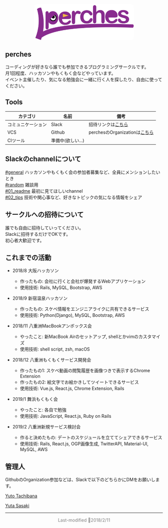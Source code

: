 <div style="text-align: center;"><img src="images/logo_lg.png" style="width: 320px;border-radius: 10px;"></div>

## perches

コーディングが好きなら誰でも参加できるプログラミングサークルです。  
月1回程度、ハッカソンやもくもく会などやっています。  
イベント主催したり、気になる勉強会に一緒に行く人を探したり、自由に使ってください。  

## Tools

| カテゴリ | 名前 | 備考 |
| ------- | --- | --- |
|コミュニケーション | Slack | 招待リンクは[こちら](https://join.slack.com/t/perches/shared_invite/enQtNTQ2NTE0NDUyMzA1LTA0ZWE4OGVmMDM2OTA0NmNlNTU2N2EyNzYzZTVkNGQ5YWM4NjUwNzI4NjJjOTA5MGVkMmMyZDE5NWYyZDY1MmQ)|
| VCS | Github | perchesのOrganizationは[こちら](https://github.com/perches-team)|
| CIツール | 準備中(欲しい...) | |

## Slackのchannelについて

[#general](https://perches.slack.com/messages/CC6P9PWCB/) ハッカソンやもくもく会の参加者募集など、全員にメンションしたいとき  
[#random](https://perches.slack.com/messages/CC6P9PWHH/) 雑談用  
[#01_readme](https://perches.slack.com/messages/CC7U96KM5/) 最初に見てほしいchannel  
[#02_tips](https://perches.slack.com/messages/CDC6TNQ3H/) 技術や関心事など、好きなトピックの気になる情報をシェア  

## サークルへの招待について

誰でも自由に招待していってください。  
Slackに招待するだけでOKです。  
初心者大歓迎です。  

## これまでの活動

* 2018/8 大阪ハッカソン
  * 作ったもの: 会社に行くと会社が爆発するWebアプリケーション
  * 使用技術: Rails, MySQL, Bootstrap, AWS

* 2018/9 新宿温泉ハッカソン
  * 作ったもの: スケベ情報をエンジニアライクに共有できるサービス
  * 使用技術: Python(Django), MySQL, Bootstrap, AWS

* 2018/11 八重洲MacBookアンボックス会
  * やったこと: 新MacBook Airのセットアップ, shellとかvimのカスタマイズ
  * 使用技術: shell script, zsh, macOS

* 2018/12 八重洲もくもくサービス開発会
  * 作ったもの1: スケベ動画の閲覧履歴を画像つきで表示するChrome Extension
  * 作ったもの2: 絵文字でお絵かきしてツイートできるサービス
  * 使用技術: Vue.js, React.js, Chrome Extension, Rails

* 2019/1 舞浜もくもく会
  * やったこと: 各自で勉強
  * 使用技術: JavaScript, React.js, Ruby on Rails

* 2019/2 八重洲新規サービス検討会
  * 作ると決めたもの: デートのスケジュールを立ててシェアできるサービス
  * 使用技術: Rails, React.js, OGP画像生成, TwitterAPI, Material-UI, MySQL, AWS

## 管理人

GithubのOrganization参加などは、Slackで以下のどちらかにDMをお願いします。

[Yuto Tachibana](https://perches.slack.com/messages/DC6AUL6SV/)

[Yuta Sasaki](https://perches.slack.com/messages/DCMPRQMJ9/)


---
<p style="color: gray; text-align: center;">Last-modified 💚2018/2/11</p>